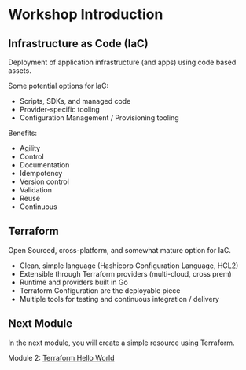 # Workshop Introduction

## Infrastructure as Code (IaC)

Deployment of application infrastructure (and apps) using code based assets.

Some potential options for IaC:

- Scripts, SDKs, and managed code
- Provider-specific tooling
- Configuration Management / Provisioning tooling

Benefits:

- Agility
- Control
- Documentation
- Idempotency
- Version control
- Validation
- Reuse
- Continuous

## Terraform

Open Sourced, cross-platform, and somewhat mature option for IaC.

- Clean, simple language (Hashicorp Configuration Language, HCL2)
- Extensible  through Terraform providers (multi-cloud, cross prem)
- Runtime and providers built in Go
- Terraform Configuration are the deployable piece
- Multiple tools for testing and continuous integration / delivery

## Next Module

In the next module, you will create a simple resource using Terraform.

Module 2: [Terraform Hello World](../02-hello-world)